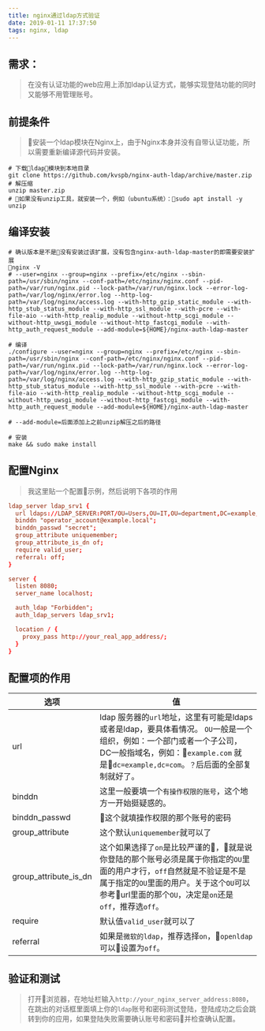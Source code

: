 ```yaml
---
title: nginx通过ldap方式验证
date: 2019-01-11 17:37:50
tags: nginx, ldap
---
```


## 需求：

> 在没有认证功能的web应用上添加ldap认证方式，能够实现登陆功能的同时又能够不用管理账号。

## 前提条件

> 安装一个ldap模块在Nginx上，由于Nginx本身并没有自带认证功能，所以需要重新编译源代码并安装。

```shell
# 下载ldap模块到本地目录
git clone https://github.com/kvspb/nginx-auth-ldap/archive/master.zip
# 解压缩
unzip master.zip
# 如果没有unzip工具，就安装一个，例如（ubuntu系统）：sudo apt install -y unzip
```

## 编译安装

```shell
# 确认版本是不是没有安装过该扩展，没有包含nginx-auth-ldap-master的即需要安装扩展
nginx -V
# --user=nginx --group=nginx --prefix=/etc/nginx --sbin-path=/usr/sbin/nginx --conf-path=/etc/nginx/nginx.conf --pid-path=/var/run/nginx.pid --lock-path=/var/run/nginx.lock --error-log-path=/var/log/nginx/error.log --http-log-path=/var/log/nginx/access.log --with-http_gzip_static_module --with-http_stub_status_module --with-http_ssl_module --with-pcre --with-file-aio --with-http_realip_module --without-http_scgi_module --without-http_uwsgi_module --without-http_fastcgi_module --with-http_auth_request_module --add-module=${HOME}/nginx-auth-ldap-master

# 编译
./configure --user=nginx --group=nginx --prefix=/etc/nginx --sbin-path=/usr/sbin/nginx --conf-path=/etc/nginx/nginx.conf --pid-path=/var/run/nginx.pid --lock-path=/var/run/nginx.lock --error-log-path=/var/log/nginx/error.log --http-log-path=/var/log/nginx/access.log --with-http_gzip_static_module --with-http_stub_status_module --with-http_ssl_module --with-pcre --with-file-aio --with-http_realip_module --without-http_scgi_module --without-http_uwsgi_module --without-http_fastcgi_module --with-http_auth_request_module --add-module=${HOME}/nginx-auth-ldap-master

# --add-module=后面添加上之前unzip解压之后的路径

# 安装
make && sudo make install
```

## 配置Nginx

> 我这里贴一个配置示例，然后说明下各项的作用

```conf
ldap_server ldap_srv1 {
  url ldaps://LDAP_SERVER:PORT/OU=Users,OU=IT,OU=department,DC=example,DC=local?sAMAccountName?sub?(objectClass=person);
  binddn "operator_account@example.local";
  binddn_passwd "secret";
  group_attribute uniquemember;
  group_attribute_is_dn of;
  require valid_user;
  referral: off;
}

server {
  listen 8080;
  server_name localhost;

  auth_ldap "Forbidden";
  auth_ldap_servers ldap_srv1;

  location / {
    proxy_pass http://your_real_app_address/;
  }
}
```

## 配置项的作用

选项 | 值
--|--
url|ldap 服务器的`url`地址，这里有可能是ldaps或者是ldap，要具体看情况。 `OU`一般是一个组织，例如：一个部门或者一个子公司，DC一般指域名，例如：`example.com` 就是`dc=example,dc=com`。`？`后后面的全部复制就好了。
binddn|这里一般要填一个`有操作权限的账号`，这个地方一开始挺疑惑的。
binddn_passwd|这个就填操作权限的那个账号的密码
group_attribute|这个默认`uniquemember`就可以了
group_attribute_is_dn|这个如果选择了`on`是比较严谨的，就是说你登陆的那个账号必须是属于你指定的`OU`里面的用户才行，`off`自然就是不验证是不是属于指定的`OU`里面的用户。关于这个`OU`可以参考url里面的那个`OU`，决定是`on`还是`off`，推荐选`off`。
require|默认值`valid_user`就可以了
referral|如果是`微软的ldap`，推荐选择`on`，`openldap`可以设置为`off`。

## 验证和测试

> 打开浏览器，在地址栏输入`http://your_nginx_server_address:8080`，在跳出的对话框里面填上你的`ldap`账号和密码测试登陆，登陆成功之后会跳转到你的应用，如果登陆失败需要确认账号和密码并检查确认配置。

